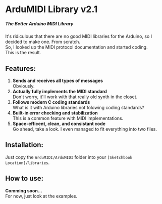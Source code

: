 # ArduMIDI Library v2.1
##### The Better Arduino MIDI Library
It's ridiculous that there are no good MIDI libraries for the Arduino, so I decided to make one. From scratch.
<br>So, I looked up the MIDI protocol documentation and started coding.
<br>This is the result.

## Features:
1. **Sends and receives all types of messages**<br>
Obviously.
2. **Actually fully implements the MIDI standard**<br>
Don't worry, it'll work with that really old synth in the closet.
3. **Follows modern C coding standards**<br>
What is it with Arduino libraries not folowing coding standards?
4. **Built-in error checking and stabilization**<br>
This is a common feature with MIDI implementations.
5. **Space-efficent, clean, and consistant code**<br>
Go ahead, take a look. I even managed to fit everything into two files.

## Installation:
Just copy the `ArduMIDI/ArduMIDI` folder into your `[Sketchbook Location]/libraries`.

## How to use:
**Comming soon...**<br>
For now, just look at the examples.
